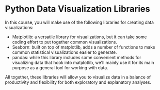 # Python Data Visualization Libraries

In this course, you will make use of the following libraries for creating data visualizations:

- Matplotlib: a versatile library for visualizations, but it can take some coding effort to put together common visualizations.
- Seaborn: built on top of matplotlib, adds a number of functions to make common statistical visualizations easier to generate.
- pandas: while this library includes some convenient methods for visualizing data that hook into matplotlib, we'll mainly use it for its main purpose as a general tool for working with data.
  
All together, these libraries will allow you to visualize data in a balance of productivity and flexibility for both exploratory and explanatory analyses.
